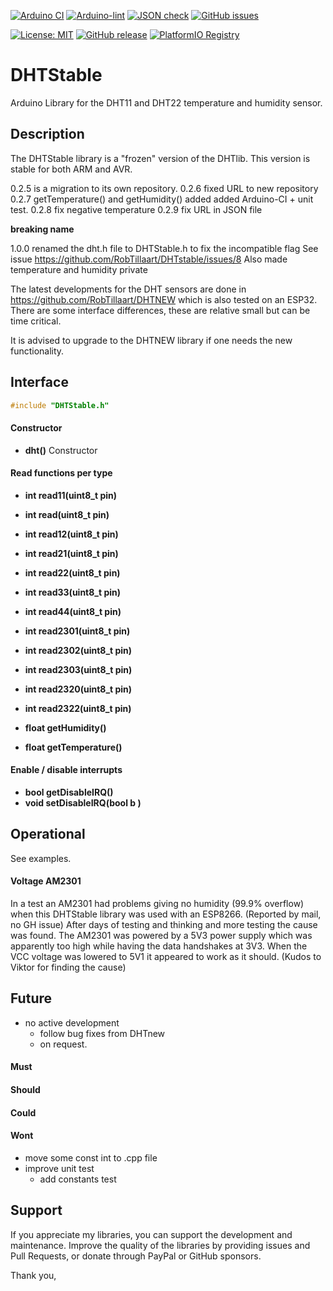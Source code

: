 
[![Arduino CI](https://github.com/RobTillaart/DHTstable/workflows/Arduino%20CI/badge.svg)](https://github.com/marketplace/actions/arduino_ci)
[![Arduino-lint](https://github.com/RobTillaart/DHTstable/actions/workflows/arduino-lint.yml/badge.svg)](https://github.com/RobTillaart/DHTstable/actions/workflows/arduino-lint.yml)
[![JSON check](https://github.com/RobTillaart/DHTstable/actions/workflows/jsoncheck.yml/badge.svg)](https://github.com/RobTillaart/DHTstable/actions/workflows/jsoncheck.yml)
[![GitHub issues](https://img.shields.io/github/issues/RobTillaart/DHTstable.svg)](https://github.com/RobTillaart/DHTstable/issues)

[![License: MIT](https://img.shields.io/badge/license-MIT-green.svg)](https://github.com/RobTillaart/DHTstable/blob/master/LICENSE)
[![GitHub release](https://img.shields.io/github/release/RobTillaart/DHTstable.svg?maxAge=3600)](https://github.com/RobTillaart/DHTstable/releases)
[![PlatformIO Registry](https://badges.registry.platformio.org/packages/robtillaart/library/DHTstable.svg)](https://registry.platformio.org/libraries/robtillaart/DHTstable)


# DHTStable

Arduino Library for the DHT11 and DHT22 temperature and humidity sensor. 


## Description

The DHTStable library is a "frozen" version of the DHTlib.
This version is stable for both ARM and AVR.

0.2.5 is a migration to its own repository.
0.2.6 fixed URL to new repository
0.2.7 getTemperature() and getHumidity() added
      added Arduino-CI + unit test.
0.2.8 fix negative temperature
0.2.9 fix URL in JSON file

**breaking name**

1.0.0 renamed the dht.h file to DHTStable.h to fix the incompatible flag 
See issue https://github.com/RobTillaart/DHTstable/issues/8
Also made temperature and humidity private


The latest developments for the DHT sensors are done in https://github.com/RobTillaart/DHTNEW
which is also tested on an ESP32.
There are some interface differences, these are relative small but can be time critical.

It is advised to upgrade to the DHTNEW library if one needs the new functionality.


## Interface

```cpp
#include "DHTStable.h"
```



#### Constructor

- **dht()** Constructor


#### Read functions per type

- **int read11(uint8_t pin)**
- **int read(uint8_t pin)**


- **int read12(uint8_t pin)**
- **int read21(uint8_t pin)**
- **int read22(uint8_t pin)**
- **int read33(uint8_t pin)**
- **int read44(uint8_t pin)**
- **int read2301(uint8_t pin)**
- **int read2302(uint8_t pin)**
- **int read2303(uint8_t pin)**
- **int read2320(uint8_t pin)**
- **int read2322(uint8_t pin)**


- **float getHumidity()**
- **float getTemperature()**


#### Enable / disable interrupts

- **bool getDisableIRQ()**
- **void setDisableIRQ(bool b )**




## Operational

See examples.

#### Voltage AM2301 

In a test an AM2301 had problems giving no humidity (99.9% overflow) when this
DHTStable library was used with an ESP8266. (Reported by mail, no GH issue)
After days of testing and thinking and more testing the cause was found. 
The AM2301 was powered by a 5V3 power supply which was apparently too high while having the
data handshakes at 3V3. 
When the VCC voltage was lowered to 5V1 it appeared to work as it should. 
(Kudos to Viktor for finding the cause)


## Future

- no active development 
  - follow bug fixes from DHTnew
  - on request.

#### Must

#### Should

#### Could

#### Wont

- move some const int to .cpp file
- improve unit test
  - add constants test


## Support

If you appreciate my libraries, you can support the development and maintenance.
Improve the quality of the libraries by providing issues and Pull Requests, or
donate through PayPal or GitHub sponsors.

Thank you,


